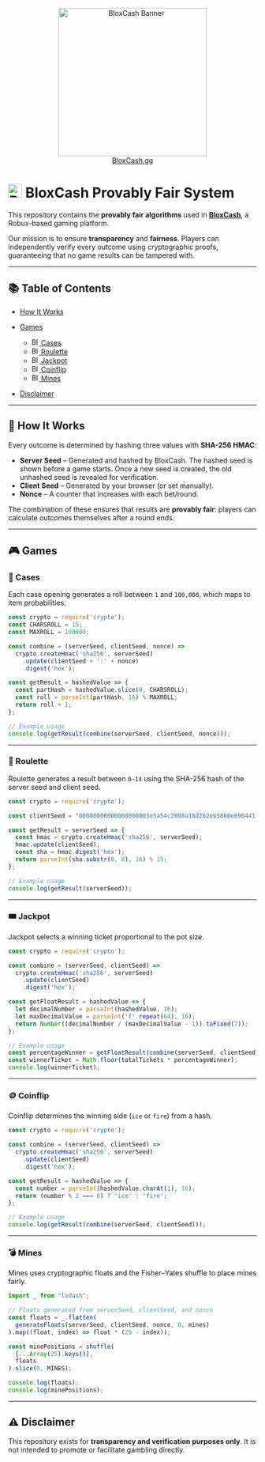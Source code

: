 <p align="center">
  <img src="https://avatars.githubusercontent.com/u/231414877?s=400&u=d04b4a160b96a60085dd60a3f7393ad66e782fdc&v=4" alt="BloxCash Banner" width="300"/>
  <br />
  <a href="bloxcash.gg">BloxCash.gg</a>
</p>

# <img src="https://bloxcash.gg/assets/favicon.ico" alt="BloxCash Icon" width="28"/> BloxCash Provably Fair System

This repository contains the **provably fair algorithms** used in **[BloxCash](bloxcash.gg)**, a Robux-based gaming platform.

Our mission is to ensure **transparency** and **fairness**. Players can independently verify every outcome using cryptographic proofs, guaranteeing that no game results can be tampered with.

---

## 📚 Table of Contents

* [How It Works](#-how-it-works)
* [Games](#-games)

  * [<img src="https://bloxcash.gg/assets/icons/cases.svg" alt="BloxCash Icon" width="15"/> Cases](#-cases)
  * [<img src="https://bloxcash.gg/assets/icons/roulette.svg" alt="BloxCash Icon" width="15"/> Roulette](#-roulette)
  * [<img src="https://bloxcash.gg/assets/icons/jackpot.svg" alt="BloxCash Icon" width="15"/> Jackpot](#-jackpot)
  * [<img src="https://bloxcash.gg/assets/icons/coinflip.svg" alt="BloxCash Icon" width="15"/> Coinflip](#-coinflip)
  * [<img src="https://bloxcash.gg/assets/icons/mines.svg" alt="BloxCash Icon" width="15"/> Mines](#-mines)
* [Disclaimer](#-disclaimer)

---

## 🔎 How It Works

Every outcome is determined by hashing three values with **SHA-256 HMAC**:

* **Server Seed** – Generated and hashed by BloxCash. The hashed seed is shown before a game starts. Once a new seed is created, the old unhashed seed is revealed for verification.
* **Client Seed** – Generated by your browser (or set manually).
* **Nonce** – A counter that increases with each bet/round.

The combination of these ensures that results are **provably fair**: players can calculate outcomes themselves after a round ends.

---

## 🎮 Games

### 🎁 Cases

Each case opening generates a roll between `1` and `100,000`, which maps to item probabilities.

```js
const crypto = require('crypto');
const CHARSROLL = 15;
const MAXROLL = 100000;

const combine = (serverSeed, clientSeed, nonce) =>
  crypto.createHmac('sha256', serverSeed)
    .update(clientSeed + ':' + nonce)
    .digest('hex');

const getResult = hashedValue => {
  const partHash = hashedValue.slice(0, CHARSROLL);
  const roll = parseInt(partHash, 16) % MAXROLL;
  return roll + 1;
};

// Example usage
console.log(getResult(combine(serverSeed, clientSeed, nonce)));
```

---

### 🎡 Roulette

Roulette generates a result between `0–14` using the SHA-256 hash of the server seed and client seed.

```js
const crypto = require('crypto');

const clientSeed = "00000000000000000003e5a54c2898a18d262eb5860e696441f8a4ebbff03697";

const getResult = serverSeed => {
  const hmac = crypto.createHmac('sha256', serverSeed);
  hmac.update(clientSeed);
  const sha = hmac.digest('hex');
  return parseInt(sha.substr(0, 8), 16) % 15;
};

// Example usage
console.log(getResult(serverSeed));
```

---

### 🎟️ Jackpot

Jackpot selects a winning ticket proportional to the pot size.

```js
const crypto = require('crypto');

const combine = (serverSeed, clientSeed) =>
  crypto.createHmac('sha256', serverSeed)
    .update(clientSeed)
    .digest('hex');

const getFloatResult = hashedValue => {
  let decimalNumber = parseInt(hashedValue, 16);
  let maxDecimalValue = parseInt('f'.repeat(64), 16);
  return Number((decimalNumber / (maxDecimalValue - 1)).toFixed(7));
};

// Example usage
const percentageWinner = getFloatResult(combine(serverSeed, clientSeed));
const winnerTicket = Math.floor(totalTickets * percentageWinner);
console.log(winnerTicket);
```

---

### 🪙 Coinflip

Coinflip determines the winning side (`ice` or `fire`) from a hash.

```js
const crypto = require('crypto');

const combine = (serverSeed, clientSeed) =>
  crypto.createHmac('sha256', serverSeed)
    .update(clientSeed)
    .digest('hex');

const getResult = hashedValue => {
  const number = parseInt(hashedValue.charAt(1), 16);
  return (number % 2 === 0) ? 'ice' : 'fire';
};

// Example usage
console.log(getResult(combine(serverSeed, clientSeed)));
```

---

### 💣 Mines

Mines uses cryptographic floats and the Fisher–Yates shuffle to place mines fairly.

```js
import _ from "lodash";

// Floats generated from serverSeed, clientSeed, and nonce
const floats = _.flatten(
  generateFloats(serverSeed, clientSeed, nonce, 0, mines)
).map((float, index) => float * (25 - index));

const minePositions = shuffle(
  [...Array(25).keys()],
  floats
).slice(0, MINES);

console.log(floats);
console.log(minePositions);
```

---

## ⚠️ Disclaimer

This repository exists for **transparency and verification purposes only**.
It is not intended to promote or facilitate gambling directly.

